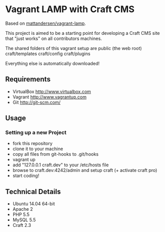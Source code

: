 Vagrant LAMP with Craft CMS
===========================
Based on [mattandersen/vagrant-lamp](https://github.com/mattandersen/vagrant-lamp).

This project is aimed to be a starting point for developing a Craft CMS site that "just works" on all contributors machines.

The shared folders of this vagrant setup are
	public (the web root)
	craft/templates
	craft/config
	craft/plugins
	
Everything else is automatically downloaded!

Requirements
------------
* VirtualBox <http://www.virtualbox.com>
* Vagrant <http://www.vagrantup.com>
* Git <http://git-scm.com/>

Usage
-----

### Setting up a new Project
* fork this repository
* clone it to your machine
* copy all files from git-hooks to .git/hooks
* vagrant up
* add "127.0.0.1 craft.dev" to your /etc/hosts file
* browse to craft.dev:4242/admin and setup craft (+ activate craft pro)
* start coding!

Technical Details
-----------------
* Ubuntu 14.04 64-bit
* Apache 2
* PHP 5.5
* MySQL 5.5
* Craft 2.3
